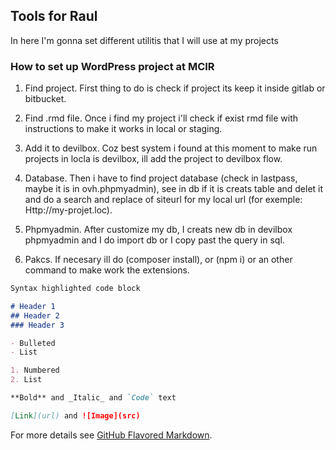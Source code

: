 ## Tools for Raul

In here I'm gonna set different utilitis that I will use at my projects

### How to set up WordPress project at MCIR

1. Find project.
First thing to do is check if project its keep it inside gitlab or bitbucket.

2. Find .rmd file.
Once i find my project i'll check if exist rmd file with instructions to make it works in local or staging.

3. Add it to devilbox.
Coz best system i found at this moment to make run projects in locla is devilbox, ill add the project to devilbox flow.

4. Database.
Then i have to find project database (check in lastpass, maybe it is in ovh.phpmyadmin), see in db if it is creats table and delet it and do a search and replace of siteurl for my local url (for exemple: Http://my-projet.loc).

5. Phpmyadmin.
After customize my db, I creats new db in devilbox phpmyadmin and I do import db or I copy past the query in sql.

6. Pakcs.
If necesary ill do (composer install), or (npm i) or an other command to make work the extensions.


```markdown
Syntax highlighted code block

# Header 1
## Header 2
### Header 3

- Bulleted
- List

1. Numbered
2. List

**Bold** and _Italic_ and `Code` text

[Link](url) and ![Image](src)
```

For more details see [GitHub Flavored Markdown](https://guides.github.com/features/mastering-markdown/).

